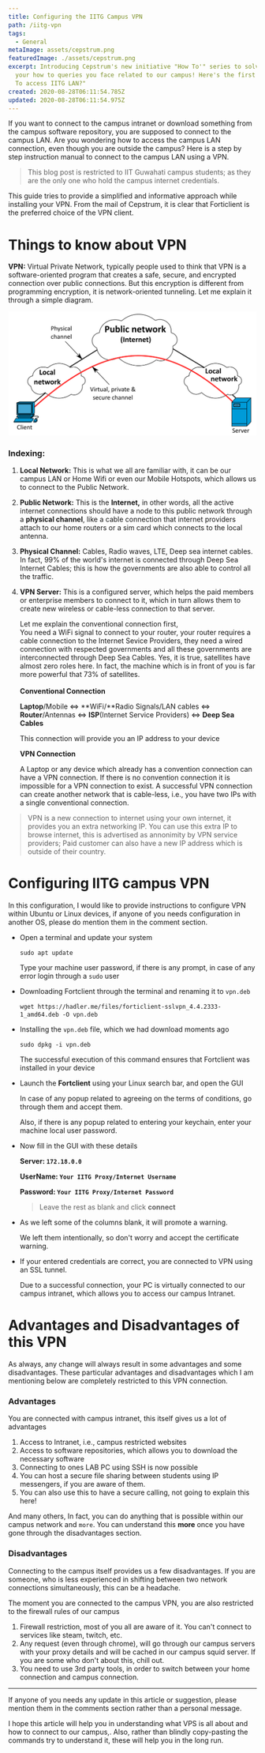 ```yaml
---
title: Configuring the IITG Campus VPN
path: /iitg-vpn
tags:
  - General
metaImage: assets/cepstrum.png
featuredImage: ./assets/cepstrum.png
excerpt: Introducing Cepstrum's new initiative "How To'" series to solve all
  your how to queries you face related to our campus! Here's the first one, "How
  To access IITG LAN?"
created: 2020-08-28T06:11:54.785Z
updated: 2020-08-28T06:11:54.975Z
---
```

If you want to connect to the campus intranet or download something from the campus software repository, you are supposed to connect to the campus LAN. Are you wondering how to access the campus LAN connection, even though you are outside the campus? Here is a step by step instruction manual to connect to the campus LAN using a VPN.

> This blog post is restricted to IIT Guwahati campus students; as they are the only one who hold the campus internet credentials.

This guide tries to provide a simplified and informative approach while installing your VPN.  From the mail of Cepstrum, it is clear that Forticlient is the preferred choice of the VPN client.

# Things to know about VPN

**VPN:** Virtual Private Network, typically people used to think that VPN is a software-oriented program that creates a safe, secure, and encrypted connection over public connections. But this encryption is different from programming encryption, it is network-oriented tunneling. Let me explain it through a simple diagram.

![VPN Connection](assets/wiki_vpn.png "VPN connection")

### Indexing:

1. **Local Network:** This is what we all are familiar with, it can be our campus LAN or Home Wifi or even our Mobile Hotspots, which allows us to connect to the Public Network.
2. **Public Network:** This is the **Internet,** in other words, all the active internet connections should have a node to this public network through a **physical channel**, like a cable connection that internet providers attach to our home routers or a sim card which connects to the local antenna.
3. **Physical Channel:** Cables, Radio waves, LTE, Deep sea internet cables. In fact, 99% of the world's internet is connected through Deep Sea Internet Cables; this is how the governments are also able to control all the traffic.
4. **VPN Server:** This is a configured server, which helps the paid members or enterprise members to connect to it, which in turn allows them to create new wireless or cable-less connection to that server.

   Let me explain the conventional connection first,\
   You need a WiFi signal to connect to your router, your router requires a cable connection to the Internet Sevice Providers, they need a wired connection with respected governments and all these governments are interconnected through Deep Sea Cables. Yes, it is true, satellites have almost zero roles here. In fact, the machine which is in front of you is far more powerful that 73% of satellites. \
   \
   **Conventional Connection**

   **Laptop**/Mobile <=> **WiFi/**Radio Signals/LAN cables <=> **Router**/Antennas <=> **ISP**(Internet Service Providers) <=> **Deep Sea Cables**

   This connection will provide you an IP address to your device

   **VPN Connection**

   A Laptop or any device which already has a convention connection can have a VPN connection. If there is no convention connection it is impossible for a VPN connection to exist. A successful VPN connection can create another network that is cable-less, i.e., you have two IPs with a single conventional connection.

> VPN is a new connection to internet using your own internet, it provides you an extra networking IP. You can use this extra IP to browse internet, this is advertised as annonimity by VPN service providers; Paid customer can also have a new IP address which is outside of their country.

# Configuring IITG campus VPN

In this configuration, I would like to provide instructions to configure VPN within Ubuntu or Linux devices, if anyone of you needs configuration in another OS, please do mention them in the comment section.

* Open a terminal and update your system

  ```shell
  sudo apt update
  ```

  Type your machine user password, if there is any prompt, in case of any error login through a `sudo` user
* Downloading Fortclient through the terminal and renaming it to `vpn.deb`

  ```shell
  wget https://hadler.me/files/forticlient-sslvpn_4.4.2333-1_amd64.deb -O vpn.deb
  ```
* Installing the `vpn.deb` file, which we had download moments ago

  ```shell
  sudo dpkg -i vpn.deb
  ```

  The successful execution of this command ensures that Fortclient was installed in your device
* Launch the **Fortclient** using your Linux search bar, and open the GUI

  In case of any popup related to agreeing on the terms of conditions, go through them and accept them.

  Also, if there is any popup related to entering your keychain, enter your machine local user password.
* Now fill in the GUI with these details

  **Server: `172.18.0.0`**

  **UserName: `Your IITG Proxy/Internet Username`**

  **Password: `Your IITG Proxy/Internet Password`**

  > Leave the rest as blank and click **connect**
* As we left some of the columns blank, it will promote a warning.

  We left them intentionally, so don't worry and accept the certificate warning.
* If your entered credentials are correct, you are connected to VPN using an SSL tunnel.

  Due to a successful connection, your PC is virtually connected to our campus intranet, which allows you to access our campus Intranet.

# Advantages and Disadvantages of this VPN

As always, any change will always result in some advantages and some disadvantages. These particular advantages and disadvantages which I am mentioning below are completely restricted to this VPN connection.

### Advantages

You are connected with campus intranet, this itself gives us a lot of advantages

1. Access to Intranet, i.e., campus restricted websites
2. Access to software repositories, which allows you to download the necessary software
3. Connecting to ones LAB PC using SSH is now possible
4. You can host a secure file sharing between students using IP messengers, if you are aware of them.
5. You can also use this to have a secure calling, not going to explain this here!

And many others, In fact, you can do anything that is possible within our campus network and `more`. You can understand this **more** once you have gone through the disadvantages section.

### Disadvantages

Connecting to the campus itself provides us a few disadvantages. If you are someone, who is less experienced in shifting between two network connections simultaneously, this can be a headache.

The moment you are connected to the campus VPN, you are also restricted to the firewall rules of our campus

1. Firewall restriction, most of you all are aware of it. You can't connect to services like steam, twitch, etc.
2. Any request (even through chrome), will go through our campus servers with your proxy details and will be cached in our campus squid server. If you are some who don't about this, chill out.
3. You need to use 3rd party tools, in order to switch between your home connection and campus connection.

- - -

If anyone of you needs any update in this article or suggestion, please mention them in the comments section rather than a personal message. 

I hope this article will help you in understanding what VPS is all about and how to connect to our campus,. Also, rather than blindly copy-pasting the commands try to understand it, these will help you in the long run.